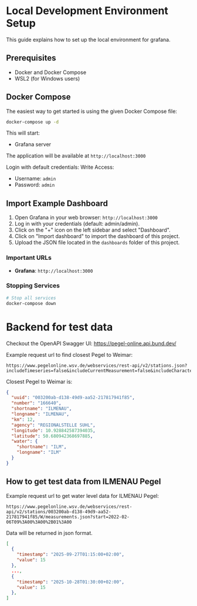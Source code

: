 # Local Development Environment Setup

This guide explains how to set up the local environment for grafana.

## Prerequisites

- Docker and Docker Compose
- WSL2 (for Windows users)

## Docker Compose

The easiest way to get started is using the given Docker Compose file:

```bash
docker-compose up -d
```

This will start:

- Grafana server

The application will be available at `http://localhost:3000`

Login with default credentials:
Write Access:

- Username: `admin`
- Password: `admin`

## Import Example Dashboard
1. Open Grafana in your web browser: `http://localhost:3000`
2. Log in with your credentials (default: admin/admin).
3. Click on the "+" icon on the left sidebar and select "Dashboard".
4. Click on "Import dashboard" to import the dashboard of this project.
5. Upload the JSON file located in the `dashboards` folder of this project.

### Important URLs

- **Grafana**: `http://localhost:3000`

### Stopping Services

```bash
# Stop all services
docker-compose down
```

# Backend for test data

Checkout the OpenAPI Swagger UI: https://pegel-online.api.bund.dev/

Example request url to find closest Pegel to Weimar:

```
https://www.pegelonline.wsv.de/webservices/rest-api/v2/stations.json?includeTimeseries=false&includeCurrentMeasurement=false&includeCharacteristicValues=false&latitude=50.98314563623132&longitude=11.322992457260446&radius=100
```

Closest Pegel to Weimar is:

```json
{
  "uuid": "003200ab-d138-49d9-aa52-217817941f85",
  "number": "166640",
  "shortname": "ILMENAU",
  "longname": "ILMENAU",
  "km": 12,
  "agency": "REGIONALSTELLE SUHL",
  "longitude": 10.928842587394035,
  "latitude": 50.680942368697885,
  "water": {
    "shortname": "ILM",
    "longname": "ILM"
  }
}
```

## How to get test data from ILMENAU Pegel
Example request url to get water level data for ILMENAU Pegel:

```
https://www.pegelonline.wsv.de/webservices/rest-api/v2/stations/003200ab-d138-49d9-aa52-217817941f85/W/measurements.json?start=2022-02-06T09%3A00%3A00%2B01%3A00
```

Data will be returned in json format.
```json
[
  {
    "timestamp": "2025-09-27T01:15:00+02:00",
    "value": 15
  },
  ...,
  {
    "timestamp": "2025-10-28T01:30:00+02:00",
    "value": 15
  },
]
```

